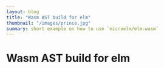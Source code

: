 ```yaml
---
layout: blog
title: "Wasm AST build for elm"
thumbnail: "/images/prince.jpg"
summary: short example on how to use `microelm/elm-wasm`
---
```

# Wasm AST build for elm
